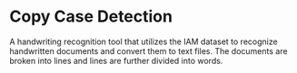 # Copy Case Detection

A handwriting recognition tool that utilizes the IAM dataset to recognize handwritten documents and convert them to text files.
The documents are broken into lines and lines are further divided into words.
